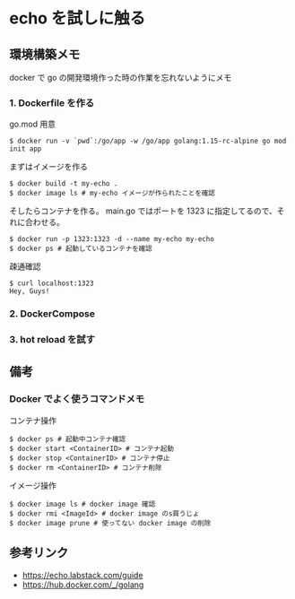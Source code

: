 # echo を試しに触る

## 環境構築メモ

docker で go の開発環境作った時の作業を忘れないようにメモ

### 1. Dockerfile を作る

go.mod 用意

```
$ docker run -v `pwd`:/go/app -w /go/app golang:1.15-rc-alpine go mod init app
```

まずはイメージを作る

```
$ docker build -t my-echo .
$ docker image ls # my-echo イメージが作られたことを確認
```

そしたらコンテナを作る。
main.go ではポートを 1323 に指定してるので、それに合わせる。

```
$ docker run -p 1323:1323 -d --name my-echo my-echo
$ docker ps # 起動しているコンテナを確認
```

疎通確認

```
$ curl localhost:1323
Hey, Guys!
```

### 2. DockerCompose


### 3. hot reload を試す


## 備考

### Docker でよく使うコマンドメモ

コンテナ操作

```
$ docker ps # 起動中コンテナ確認
$ docker start <ContainerID> # コンテナ起動
$ docker stop <ContainerID> # コンテナ停止
$ docker rm <ContainerID> # コンテナ削除
```

イメージ操作

```
$ docker image ls # docker image 確認
$ docker rmi <ImageId> # docker image のs買うじょ
$ docker image prune # 使ってない docker image の削除
```

## 参考リンク

- https://echo.labstack.com/guide
- https://hub.docker.com/_/golang
